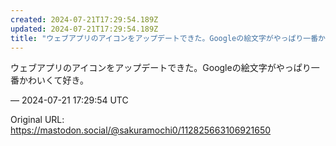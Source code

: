 ```yaml
---
created: 2024-07-21T17:29:54.189Z
updated: 2024-07-21T17:29:54.189Z
title: "ウェブアプリのアイコンをアップデートできた。Googleの絵文字がやっぱり一番か[...]"
---
```


<p>ウェブアプリのアイコンをアップデートできた。Googleの絵文字がやっぱり一番かわいくて好き。</p>

&mdash; 2024-07-21 17:29:54 UTC

Original URL: https://mastodon.social/@sakuramochi0/112825663106921650
